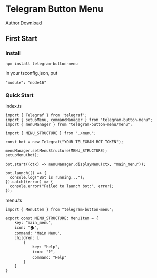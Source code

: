# Telegram Button Menu

[Author](https://github.com/VoDACode)
[Download](https://www.npmjs.com/package/telegram-button-menu) 

## First Start
### Install
```
npm install telegram-button-menu
```
In your tsconfig.json, put 
```
"module": "node16"
```

### Quick Start

index.ts
```
import { Telegraf } from 'telegraf';
import { setupMenu, commandManager } from "telegram-button-menu";
import { menuManager } from "telegram-button-menu/menu";

import { MENU_STRUCTURE } from "./menu";

const bot = new Telegraf("YOUR TELEGRAM BOT TOKEN");

menuManager.setMenuStructure(MENU_STRUCTURE);
setupMenu(bot);

bot.start((ctx) => menuManager.displayMenu(ctx, "main_menu"));

bot.launch(() => {
  console.log("Bot is running...");
}).catch((error) => {
  console.error("Failed to launch bot:", error);
});
```
menu.ts
```
import { MenuItem } from "telegram-button-menu";

export const MENU_STRUCTURE: MenuItem = {
    key: "main_menu",
    icon: "🏠",
    command: "Main Menu",
    children: [
        {
            key: "help",
            icon: "❓",
            command: "Help"
        }
    ]
}
```
